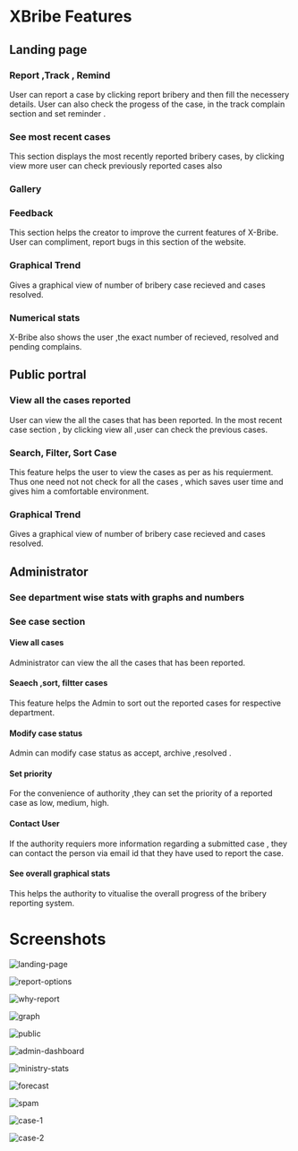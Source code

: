 # XBribe Features

## Landing page

### Report ,Track , Remind
 User can report a case by clicking report bribery and then fill the necessery details. User can also check the progess of the case, in the track complain section and set reminder .
###  See most recent cases
 This section displays the most recently reported bribery cases, by clicking view more user can check previously reported cases also
### Gallery
### Feedback
 This section helps the creator to improve the current features of X-Bribe. User can compliment, report bugs in this section of the website.
### Graphical Trend 
 Gives a graphical view of number of bribery case recieved and cases resolved.
### Numerical stats
 X-Bribe also shows the user ,the exact number of recieved, resolved and pending complains.
 ## Public portral
### View all the cases reported 
 User can view the all the cases that has been reported. In the most recent case section , by clicking view all ,user can check the previous cases.
### Search, Filter, Sort Case
 This feature helps the user to view the cases as per as his requierment. Thus one need not not check for all the cases , which saves user time and gives him a comfortable environment.
### Graphical Trend 
 Gives a graphical view of number of bribery case recieved and cases resolved.
## Administrator 
### See department wise stats with graphs and numbers 
### See case section
#### View all cases 
  Administrator can view the all the cases that has been reported.
#### Seaech ,sort, filtter cases
 This feature helps the Admin to sort out the reported cases for respective department.
 
#### Modify case status 
 Admin can modify case status as accept, archive ,resolved .
#### Set priority
 For the convenience of authority ,they can set the priority of a reported case as low, medium, high.
#### Contact User
 If the authority requiers more information regarding a submitted case , they can contact the person via email id that they have used to report the case.
#### See overall graphical stats
 This helps the authority to vitualise the overall progress of the bribery reporting system.
 
 
# Screenshots

![landing-page](public/images/screenshots/landing-page.png)

![report-options](public/images/screenshots/report-options.png)

![why-report](public/images/screenshots/why-report.png)

![graph](public/images/screenshots/graph.png)

![public](public/images/screenshots/public.png)

![admin-dashboard](public/images/screenshots/admin-dashboard.png)

![ministry-stats](public/images/screenshots/ministry-stats.png)

![forecast](public/images/screenshots/forecast.png)

![spam](public/images/screenshots/spam.png)

![case-1](public/images/screenshots/case-1.png)

![case-2](public/images/screenshots/case-2.png)
